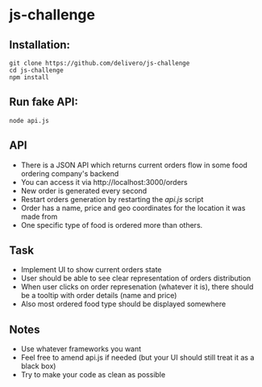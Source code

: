 js-challenge
============

## Installation: 
```
git clone https://github.com/delivero/js-challenge
cd js-challenge
npm install
```

## Run fake API:
```
node api.js
```

## API

* There is a JSON API which returns current orders flow in some food ordering company's backend
* You can access it via http://localhost:3000/orders
* New order is generated every second
* Restart orders generation by restarting the _api.js_ script
* Order has a name, price and geo coordinates for the location it was made from
* One specific type of food is ordered more than others. 

## Task 

* Implement UI to show current orders state
* User should be able to see clear representation of orders distribution
* When user clicks on order represenation (whatever it is), there should be a tooltip with order details (name and price)
* Also most ordered food type should be displayed somewhere

## Notes

* Use whatever frameworks you want
* Feel free to amend api.js if needed (but your UI should still treat it as a black box)
* Try to make your code as clean as possible 
